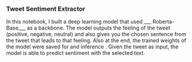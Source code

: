 ### Tweet Sentiment Extractor
In this notebook, I built a deep learning model that used ___ Roberta-Base___ as a backbone. The model outputs the feeling of the tweet (positive, negative, neutral) and also gives you the chosen sentence from the tweet that leads to that feeling.
Also at the end, the trained weights of the model were saved for  and inference . Given the tweet as input, the model is able to predict sentiment with the selected text.
